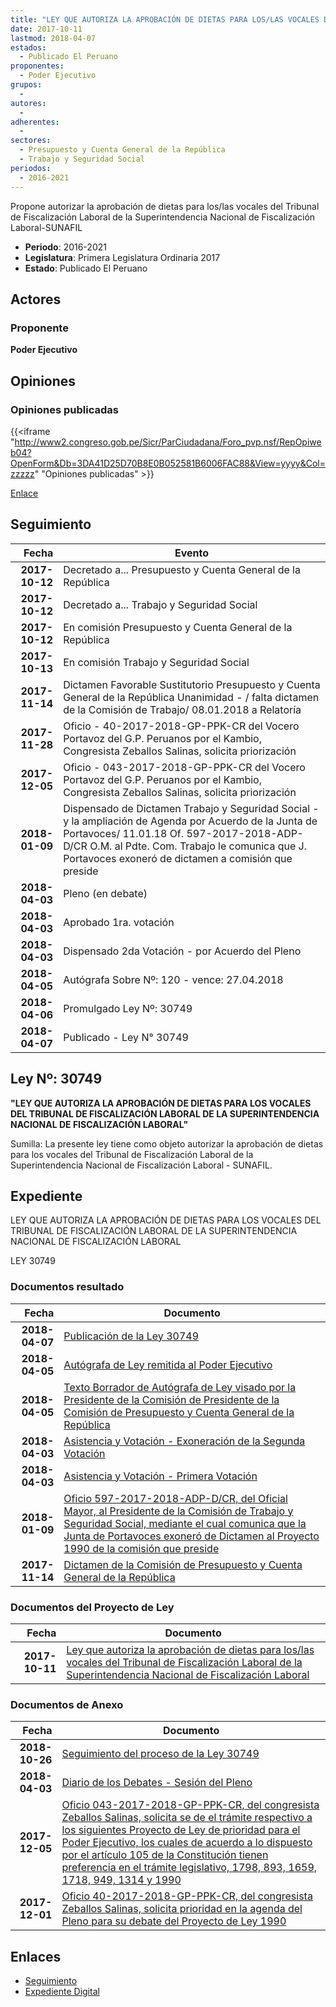 ```yaml
---
title: "LEY QUE AUTORIZA LA APROBACIÓN DE DIETAS PARA LOS/LAS VOCALES DEL TRIBUNAL DE FISCALIZACIÓN LABORAL DE LA SUPERINTENDENCIA NACIONAL DE FISCALIZACIÓN LABORAL"
date: 2017-10-11
lastmod: 2018-04-07
estados: 
  - Publicado El Peruano
proponentes: 
  - Poder Ejecutivo
grupos: 
  - 
autores: 
  - 
adherentes: 
  - 
sectores: 
  - Presupuesto y Cuenta General de la República
  - Trabajo y Seguridad Social
periodos: 
  - 2016-2021
---
```


Propone autorizar la aprobación de dietas para los/las vocales del Tribunal de Fiscalización Laboral de la Superintendencia Nacional de Fiscalización Laboral-SUNAFIL

- **Periodo**: 2016-2021
- **Legislatura**: Primera Legislatura Ordinaria 2017
- **Estado**: Publicado El Peruano

## Actores

### Proponente

**Poder Ejecutivo**


## Opiniones

### Opiniones publicadas

{{<iframe "http://www2.congreso.gob.pe/Sicr/ParCiudadana/Foro_pvp.nsf/RepOpiweb04?OpenForm&Db=3DA41D25D70B8E0B052581B6006FAC88&View=yyyy&Col=zzzzz" "Opiniones publicadas" >}}

[Enlace](http://www2.congreso.gob.pe/Sicr/ParCiudadana/Foro_pvp.nsf/RepOpiweb04?OpenForm&Db=3DA41D25D70B8E0B052581B6006FAC88&View=yyyy&Col=zzzzz)

## Seguimiento

| Fecha | Evento |
|------:|--------|
| **2017-10-12** | Decretado a... Presupuesto y Cuenta General de la República|
| **2017-10-12** | Decretado a... Trabajo y Seguridad Social|
| **2017-10-12** | En comisión Presupuesto y Cuenta General de la República|
| **2017-10-13** | En comisión Trabajo y Seguridad Social|
| **2017-11-14** | Dictamen Favorable Sustitutorio Presupuesto y Cuenta General de la República Unanimidad - / falta dictamen de la Comisión de Trabajo/ 08.01.2018 a Relatoría|
| **2017-11-28** | Oficio - 40-2017-2018-GP-PPK-CR del Vocero Portavoz del G.P. Peruanos por el Kambio, Congresista Zeballos Salinas, solicita priorización|
| **2017-12-05** | Oficio - 043-2017-2018-GP-PPK-CR del Vocero Portavoz del G.P. Peruanos por el Kambio, Congresista Zeballos Salinas, solicita priorización|
| **2018-01-09** | Dispensado de Dictamen Trabajo y Seguridad Social - y la ampliación de Agenda por Acuerdo de la Junta de Portavoces/ 11.01.18 Of. 597-2017-2018-ADP-D/CR O.M. al Pdte. Com. Trabajo le comunica que J. Portavoces exoneró de dictamen a comisión que preside|
| **2018-04-03** | Pleno (en debate)|
| **2018-04-03** | Aprobado 1ra. votación|
| **2018-04-03** | Dispensado 2da Votación - por Acuerdo del Pleno|
| **2018-04-05** | Autógrafa Sobre Nº: 120 - vence: 27.04.2018|
| **2018-04-06** | Promulgado Ley Nº: 30749|
| **2018-04-07** | Publicado - Ley N° 30749|

## Ley Nº: 30749

**"LEY QUE AUTORIZA LA APROBACIÓN DE DIETAS PARA LOS VOCALES DEL TRIBUNAL DE FISCALIZACIÓN LABORAL DE LA SUPERINTENDENCIA NACIONAL DE FISCALIZACIÓN LABORAL"**

Sumilla: La presente ley tiene como objeto autorizar la aprobación de dietas para los vocales del Tribunal de Fiscalización Laboral de la Superintendencia Nacional de Fiscalización Laboral - SUNAFIL.


## Expediente

LEY QUE AUTORIZA LA APROBACIÓN DE DIETAS PARA LOS VOCALES DEL TRIBUNAL DE FISCALIZACIÓN LABORAL DE LA SUPERINTENDENCIA NACIONAL DE FISCALIZACIÓN LABORAL

LEY 30749


### Documentos resultado

| Fecha | Documento |
|------:|--------|
| **2018-04-07** | [Publicación de la Ley 30749](http://www.leyes.congreso.gob.pe/Documentos/2016_2021/ADLP/Normas_Legales/30749-LEY.pdf) |
| **2018-04-05** | [Autógrafa de Ley remitida al Poder Ejecutivo](http://www.leyes.congreso.gob.pe/Documentos/2016_2021/Autografas/Ley_y_de_Resolucion_Legislativa/AU01990_20180405.pdf) |
| **2018-04-05** | [Texto Borrador de Autógrafa de Ley visado por la Presidente de la Comisión de Presidente de la Comisión de Presupuesto y Cuenta General de la República](http://www.leyes.congreso.gob.pe/Documentos/2016_2021/Texto_Borrador_de_Autografa/BAU0199020180405.pdf) |
| **2018-04-03** | [Asistencia y Votación - Exoneración de la Segunda Votación](http://www.leyes.congreso.gob.pe/Documentos/2016_2021/Asistencia_y_Votacion/Proyectos_de_Ley/Exoneracion_de_Segunda_Votacion/ESV01990_20180403.pdf) |
| **2018-04-03** | [Asistencia y Votación - Primera Votación](http://www.leyes.congreso.gob.pe/Documentos/2016_2021/Asistencia_y_Votacion/Proyectos_de_Ley/AV01990_20180403.pdf) |
| **2018-01-09** | [Oficio 597-2017-2018-ADP-D/CR, del Oficial Mayor, al Presidente de la Comisión de Trabajo y Seguridad Social, mediante el cual comunica que la Junta de Portavoces exoneró de Dictamen al Proyecto 1990 de la comisión que preside](http://www.leyes.congreso.gob.pe/Documentos/2016_2021/Oficios/Oficialia_Mayor/OFICIO-597-2017-2018-ADP-D-CR.pdf) |
| **2017-11-14** | [Dictamen de la Comisión de Presupuesto y Cuenta General de la República](http://www.leyes.congreso.gob.pe/Documentos/2016_2021/Dictamenes/Proyectos_de_Ley/01990DC17MAY_20171114.pdf) |

### Documentos del Proyecto de Ley

| Fecha | Documento |
|------:|--------|
| **2017-10-11** | [Ley que autoriza la aprobación de dietas para los/las vocales del Tribunal de Fiscalización Laboral de la Superintendencia Nacional de Fiscalización Laboral](http://www.leyes.congreso.gob.pe/Documentos/2016_2021/Proyectos_de_Ley_y_de_Resoluciones_Legislativas/PL0199020171011.pdf) |

### Documentos de Anexo

| Fecha | Documento |
|------:|--------|
| **2018-10-26** | [Seguimiento del proceso de la Ley 30749](http://www.leyes.congreso.gob.pe/Documentos/2016_2021/Seguimiento_de_Proyectos_de_Ley/01990PL20181026.pdf) |
| **2018-04-03** | [Diario de los Debates - Sesión del Pleno](http://www.leyes.congreso.gob.pe/Documentos/2016_2021/ADLP/Diario_Debates/30749-TDD.pdf) |
| **2017-12-05** | [Oficio 043-2017-2018-GP-PPK-CR, del congresista Zeballos Salinas, solicita se de el trámite respectivo a los siguientes Proyecto de Ley de prioridad para el Poder Ejecutivo, los cuales de acuerdo a lo dispuesto por el artículo 105 de la Constitución tienen preferencia en el trámite legislativo, 1798, 893, 1659, 1718, 949, 1314 y 1990](http://www.leyes.congreso.gob.pe/Documentos/2016_2021/Oficios/Grupos_Parlamentarios/OFICIO-043-2017-2018-GP-PPK-CR.pdf) |
| **2017-12-01** | [Oficio 40-2017-2018-GP-PPK-CR, del congresista Zeballos Salinas, solicita prioridad en la agenda del Pleno para su debate del Proyecto de Ley 1990](http://www.leyes.congreso.gob.pe/Documentos/2016_2021/Oficios/Grupos_Parlamentarios/OFICIO-40-2017-2018-GP-PPK-CR.pdf) |

## Enlaces 

- [Seguimiento](http://www2.congreso.gob.pehttp://www2.congreso.gob.pe/Sicr/TraDocEstProc/CLProLey2016.nsf/f7fff46988ca05b1052578e100829cc7/1bef5f24a56b7c60052581b6006abe4f?OpenDocument)
- [Expediente Digital](http://www2.congreso.gob.pehttp://www2.congreso.gob.pe/Sicr/TraDocEstProc/CLProLey2016.nsf/f7fff46988ca05b1052578e100829cc7/1bef5f24a56b7c60052581b6006abe4f?OpenDocument&Click=05257FB7005EB655.eb71d0cf91d8294e05256cdf006b5706/$Body/0.1C6C)
